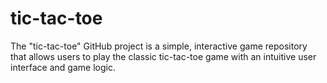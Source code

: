 # tic-tac-toe
The "tic-tac-toe" GitHub project is a simple, interactive game repository that allows users to play the classic tic-tac-toe game with an intuitive user interface and game logic.
